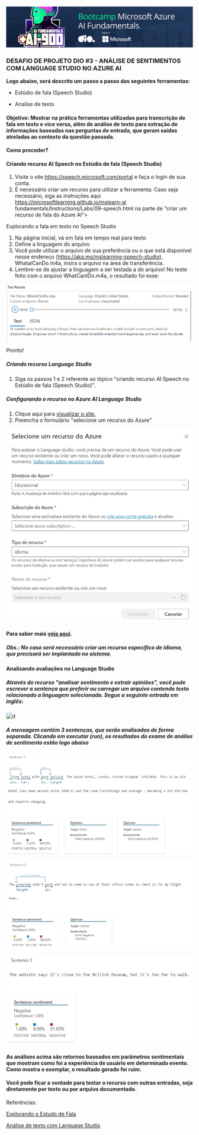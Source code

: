 ![r](https://github.com/fanzz293/projeto3-ml_ai900/blob/main/assets/dio.jpeg?raw=true)

### DESAFIO DE PROJETO DIO #3 - ANÁLISE DE SENTIMENTOS COM LANGUAGE STUDIO NO AZURE AI

**Logo abaixo, será descrito um passo a passo das seguintes ferramentas:** 

* Estúdio de fala (Speech Studio)

* Analise de texto 

#### Objetivo: Mostrar na prática ferramentas utilizadas para transcrição de fala em texto e vice versa, além de análise de texto para extração de informações baseadas nas perguntas de entrada, que geram saídas atreladas ao contexto da questão passada. 

#### Como proceder?

#### Criando recurso AI Speech no Estúdio de fala (Speech Studio)

1. Visite o site https://speech.microsoft.com/portal e faça o login de sua conta. 
2. É necessário criar um recurso para utilizar a ferramenta. Caso seja necessário, siga as instruções aqui https://microsoftlearning.github.io/mslearn-ai fundamentals/Instructions/Labs/09-speech.html na parte de "criar um recurso de fala do Azure AI">

Explorando a fala em texto no Speech Studio

1. Na página inicial, vá em fala em tempo real para texto
2. Define a linguagem do arquivo
3. Você pode utilizar o arquivo de sua preferência ou o que está disponível nesse endereço (https://aka.ms/mslearning-speech-studio), WhataiCanDo.m4a, insira o arquivo na área de transferência. 
4. Lembre-se de ajustar a linguagem a ser testada a do arquivo!
No teste feito com o arquivo WhatCanIDo.m4a, o resultado foi esse:

![f](https://github.com/fanzz293/projeto3-ml_ai900/blob/main/assets/figura%201.png?raw=true)

Pronto!

##### Criando recurso Language Studio

1. Siga os passos 1 e 2 referente ao tópico "criando recurso AI Speech no Estúdio de fala (Speech Studio)".

##### Configurando o recurso no Azure AI Language Studio

1. Clique aqui para [visualizar o site.](https://language.cognitive.azure.com)
2. Preencha o formulário "selecione um recurso do Azure"

![d](https://github.com/fanzz293/projeto3-ml_ai900/blob/main/assets/figura3.jpg?raw=true)

#### Para saber mais [veja aqui](https://microsoftlearning.github.io/mslearn-ai-fundamentals/Instructions/Labs/06-text-analysis.html).

##### Obs.: No caso será necessário criar um recurso específico de idioma, que precisará ser implantado no sistema. 

#### Analisando avaliações no Language Studio

##### Através do recurso "analisar sentimento e extrair opiniões", você pode escrever a sentença que preferir ou carregar um arquivo contendo texto relacionado a linguagem selecionada. Segue a seguinte entrada em inglês: 

![d]()

##### A mensagem contém 3 sentenças, que serão analisadas de forma separada. Clicando em executar (run), os resultados do exame de análise de sentimento estão logo abaixo

![d](https://github.com/fanzz293/projeto3-ml_ai900/blob/main/assets/figura%205.jpg?raw=true)

![d](https://github.com/fanzz293/projeto3-ml_ai900/blob/main/assets/figura%206.jpg?raw=true)

![d](https://github.com/fanzz293/projeto3-ml_ai900/blob/main/assets/figura%207.jpg?raw=true)

#### As análises acima são retornos baseados em parâmetros sentimentais que mostram como foi a experiência de usuário em determinado evento. Como mostra o exemplar, o resultado gerado foi ruim.

#### Você pode ficar a vontade para testar o recurso com outras entradas, seja diretamente por texto ou por arquivo documentado. 

Referências:

[Explorando o Estudo de Fala](https://microsoftlearning.github.io/mslearn-ai-fundamentals/Instructions/Labs/09-speech.html)
&nbsp;

[Análise de texto com Language Studio](https://microsoftlearning.github.io/mslearn-ai-fundamentals/Instructions/Labs/06-text-analysis.html)

